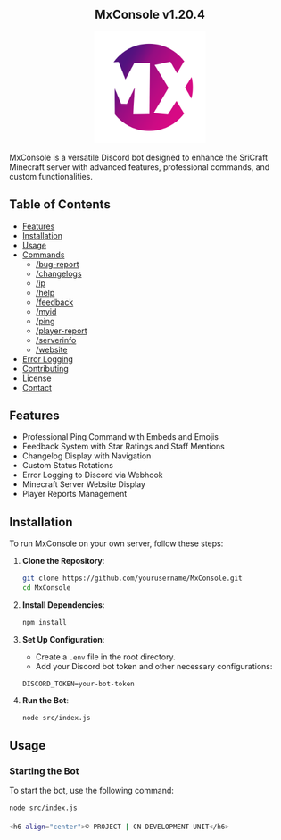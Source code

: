 <h2 align="center">
    MxConsole v1.20.4
</h2>

<p align="center">
    <img src="MxConsole2.png" alt="MxConsole Logo" width="200"/>
</p>

MxConsole is a versatile Discord bot designed to enhance the SriCraft Minecraft server with advanced features, professional commands, and custom functionalities.

## Table of Contents

- [Features](#features)
- [Installation](#installation)
- [Usage](#usage)
- [Commands](#commands)
  - [/bug-report](#bug-report)
  - [/changelogs](#changelogs)
  - [/ip](#ip)
  - [/help](#help)
  - [/feedback](#feedback)
  - [/myid](#myid)
  - [/ping](#ping)
  - [/player-report](#player-report)
  - [/serverinfo](#serverinfo)
  - [/website](#website)
- [Error Logging](#error-logging)
- [Contributing](#contributing)
- [License](#license)
- [Contact](#contact)

## Features

- Professional Ping Command with Embeds and Emojis
- Feedback System with Star Ratings and Staff Mentions
- Changelog Display with Navigation
- Custom Status Rotations
- Error Logging to Discord via Webhook
- Minecraft Server Website Display
- Player Reports Management

## Installation

To run MxConsole on your own server, follow these steps:

1. **Clone the Repository**:
    ```sh
    git clone https://github.com/yourusername/MxConsole.git
    cd MxConsole
    ```

2. **Install Dependencies**:
    ```sh
    npm install
    ```

3. **Set Up Configuration**:
    - Create a `.env` file in the root directory.
    - Add your Discord bot token and other necessary configurations:
    ```env
    DISCORD_TOKEN=your-bot-token
    ```

4. **Run the Bot**:
    ```sh
    node src/index.js
    ```

## Usage

### Starting the Bot

To start the bot, use the following command:

```sh
node src/index.js

<h6 align="center">©️ PROJECT | CN DEVELOPMENT UNIT</h6>

